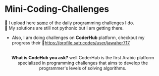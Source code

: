 # Mini-Coding-Challenges
🗻 I upload here <ins>some</ins> of the daily programming challenges I do.<br>
:snake: My solutions are still not pythonic but I am getting there.
- Also, I am doing challenges on **CoderHub** platform, checkout my progress their :muscle:https://profile.satr.codes/user/jawaher717 <br><br>
<p align='center'> <strong>What is CodeHub you ask?</strong> well CoderHub is the first Arabic platform specialized in programming challenges that aims to develop the programmer's levels of solving algorithms.</p>


